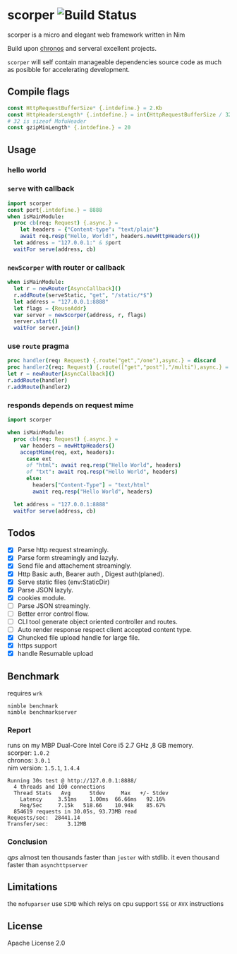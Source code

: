 # scorper  ![Build Status](https://github.com/bung87/scorper/workflows/Test/badge.svg)  


[travis]: https://travis-ci.org/bung87/scorper.svg?branch=master

scorper is a micro and elegant web framework written in Nim  

Build upon [chronos](https://github.com/status-im/nim-chronos.git) and serveral excellent projects.

`scorper` will self contain manageable dependencies source code as much as posibble for accelerating development.  


## Compile flags  

``` nim 
const HttpRequestBufferSize* {.intdefine.} = 2.Kb
const HttpHeadersLength* {.intdefine.} = int(HttpRequestBufferSize / 32) 
# 32 is sizeof MofuHeader
const gzipMinLength* {.intdefine.} = 20
```

## Usage  
### hello world  

### `serve` with callback  

``` nim
import scorper
const port{.intdefine.} = 8888
when isMainModule:
  proc cb(req: Request) {.async.} =
    let headers = {"Content-type": "text/plain"}
    await req.resp("Hello, World!", headers.newHttpHeaders())
  let address = "127.0.0.1:" & $port
  waitFor serve(address, cb)
```

### `newScorper` with router or callback  

``` nim
when isMainModule:
  let r = newRouter[AsyncCallback]()
  r.addRoute(serveStatic, "get", "/static/*$")
  let address = "127.0.0.1:8888"
  let flags = {ReuseAddr}
  var server = newScorper(address, r, flags)
  server.start()
  waitFor server.join()
``` 

### use `route` pragma
``` nim
proc handler(req: Request) {.route("get","/one"),async.} = discard
proc handler2(req: Request) {.route(["get","post"],"/multi"),async.} = discard
let r = newRouter[AsyncCallback]()
r.addRoute(handler)
r.addRoute(handler2)
```
### responds depends on request mime  
``` nim
import scorper

when isMainModule:
  proc cb(req: Request) {.async.} =
    var headers = newHttpHeaders()
    acceptMime(req, ext, headers):
      case ext
      of "html": await req.resp("Hello World", headers)
      of "txt": await req.resp("Hello World", headers)
      else:
        headers["Content-Type"] = "text/html"
        await req.resp("Hello World", headers)

  let address = "127.0.0.1:8888"
  waitFor serve(address, cb)
```

## Todos  

- [x] Parse http request streamingly.  
- [x] Parse form streamingly and lazyly.  
- [x] Send file and attachement streamingly.  
- [x] Http Basic auth, Bearer auth , Digest auth(planed).  
- [x] Serve static files (env:StaticDir)  
- [x] Parse JSON lazyly.  
- [x] cookies module.  
- [ ] Parse JSON streamingly.  
- [ ] Better error control flow.  
- [ ] CLI tool generate object oriented controller and routes.  
- [ ] Auto render response respect client accepted content type.  
- [x] Chuncked file upload handle for large file. 
- [x] https support 
- [x] handle Resumable upload

## Benchmark  

requires `wrk`  

`nimble benchmark`  
`nimble benchmarkserver` 

### Report  
runs on my MBP Dual-Core Intel Core i5 2.7 GHz ,8 GB memory.  
scorper: `1.0.2`  
chronos: `3.0.1`  
nim version: `1.5.1`, `1.4.4`  
```
Running 30s test @ http://127.0.0.1:8888/
  4 threads and 100 connections
  Thread Stats   Avg      Stdev     Max   +/- Stdev
    Latency     3.51ms    1.00ms  66.66ms   92.16%
    Req/Sec     7.15k   518.66    10.94k    85.67%
  854619 requests in 30.05s, 93.73MB read
Requests/sec:  28441.14
Transfer/sec:      3.12MB
```
### Conclusion
*qps* almost ten thousands faster than `jester` with stdlib.  it even thousand faster than `asynchttpserver`

## Limitations  

the `mofuparser` use `SIMD` which relys on cpu support `SSE` or `AVX` instructions  

## License  

Apache License 2.0